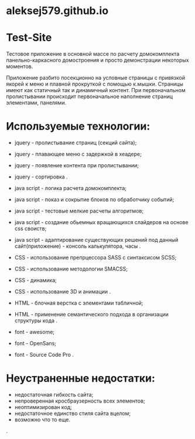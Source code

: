 # aleksej579.github.io
# Test-Site
Тестовое приложение в основной массе по расчету домокомплекта панельно-каркасного домостроения и просто демонстрации некоторых моментов.

Приложение разбито посекционно на условные страницы с привязкой якорей к меню и плавной прокруткой с помощью к.мышки.
Страницы имеют как статичный так и динамичный контент.
При первоначальном пролистывании происходит первоначальное наполнение страниц элементами, панелями.

# Используемые технологии:
- jquery - пролистывание страниц (секций сайта);
- jquery - плавающее меню с задержкой в хеадере;
- jquery - появление контента при пролистывании;
- jquery - сортировка .
  
- java script - логика расчета домокомплекта;
- java script - показ и сокрытие блоков по обработчику событий;
- java script - тестовые мелкие расчеты алгоритмов;
- java script - создание обьемных вращающихся слайдеров на основе сss своиств;
- java script - адаптирование существующих решений под данный сайт(приложение) - консоль калькулятора, часы .
  
- CSS - использование препрцессора SASS с синтаксисом SCSS;
- CSS - использование методологии SMACSS;
- CSS - динамика;
- CSS - использование 3D и анимации .
  
- HTML - блочная верстка с элементами табличной;
- HTML - применение семантического подхода в организации структуры кода .
  
- font - awesome;
- font - OpenSans;
- font - Source Code Pro .
  
# Неустраненные недостатки:
- недостаточная гибкость сайта;
- непроверенная кросбраузерность всех элементов;
- неоптимизирован код;
- недостаточное единство стиля сайта вцелом;
- возможно что то еще.



.
